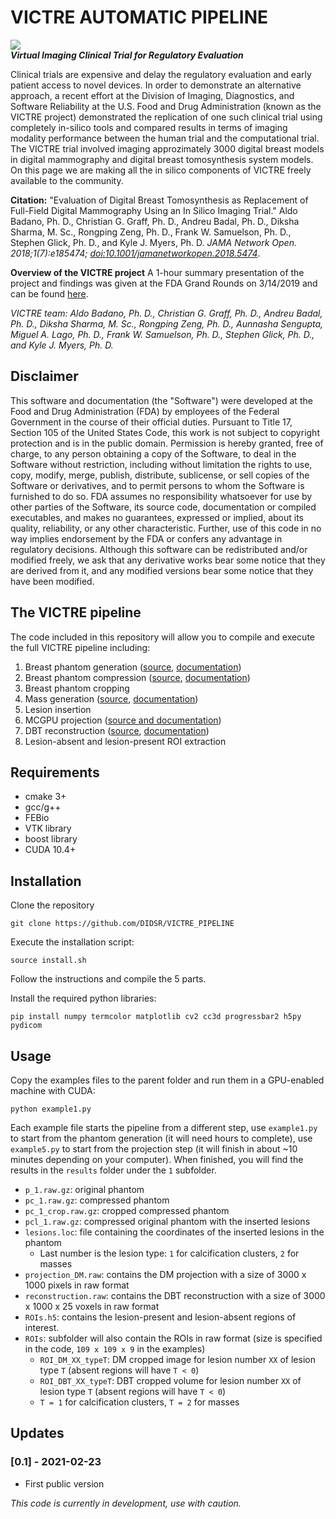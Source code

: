 VICTRE AUTOMATIC PIPELINE
===========
![](https://user-images.githubusercontent.com/5750606/41682198-0b250648-74a5-11e8-9578-f93602efa5ab.png)\
***Virtual Imaging Clinical Trial for Regulatory Evaluation***

Clinical trials are expensive and delay the regulatory evaluation and early patient access to novel devices. In order to demonstrate an alternative approach, a recent effort at the Division of Imaging, Diagnostics, and Software Reliability at the U.S. Food and Drug Administration (known as the VICTRE project) demonstrated the replication of one such clinical trial using completely in-silico tools and compared results in terms of imaging modality performance between the human trial and the computational trial. The VICTRE trial involved imaging approzimately 3000 digital breast models in digital mammography and digital breast tomosynthesis system models. On this page we are making all the in silico components of VICTRE freely available to the community.

**Citation:** "Evaluation of Digital Breast Tomosynthesis as Replacement of Full-Field Digital Mammography Using an In Silico Imaging Trial." Aldo Badano, Ph. D., Christian G. Graff, Ph. D., Andreu Badal, Ph. D., Diksha Sharma, M. Sc., Rongping Zeng, Ph. D., Frank W. Samuelson, Ph. D., Stephen Glick, Ph. D., and Kyle J. Myers, Ph. D.  *JAMA Network Open. 2018;1(7):e185474; [doi:10.1001/jamanetworkopen.2018.5474]( https://doi.org/10.1001/jamanetworkopen.2018.5474)*. 

**Overview of the VICTRE project** A 1-hour summary presentation of the project and findings was given at the FDA Grand Rounds on 3/14/2019 and can be found [here](https://collaboration.fda.gov/p5wx8epckk7p/).

*VICTRE team: Aldo Badano, Ph. D., Christian G. Graff, Ph. D., Andreu Badal, Ph. D., Diksha Sharma, M. Sc., Rongping Zeng, Ph. D., Aunnasha Sengupta, Miguel A. Lago, Ph. D., Frank W. Samuelson, Ph. D., Stephen Glick, Ph. D., and Kyle J. Myers, Ph. D.*

Disclaimer
----------

This software and documentation (the "Software") were developed at the Food and Drug Administration (FDA) by employees of the Federal Government in the course of their official duties. Pursuant to Title 17, Section 105 of the United States Code, this work is not subject to copyright protection and is in the public domain. Permission is hereby granted, free of charge, to any person obtaining a copy of the Software, to deal in the Software without restriction, including without limitation the rights to use, copy, modify, merge, publish, distribute, sublicense, or sell copies of the Software or derivatives, and to permit persons to whom the Software is furnished to do so. FDA assumes no responsibility whatsoever for use by other
parties of the Software, its source code, documentation or compiled executables, and makes no guarantees, expressed or implied, about its quality, reliability, or any other characteristic. Further, use of this code in no way implies endorsement by the FDA or confers any advantage in regulatory decisions. Although this software can be redistributed and/or modified freely, we ask that any derivative works bear some notice that they are derived from it, and any modified versions bear some notice that they have been modified. 


The VICTRE pipeline
-------------------
The code included in this repository will allow you to compile and execute the full VICTRE pipeline including:

1. Breast phantom generation ([source](https://github.com/DIDSR/breastPhantom), [documentation](https://breastphantom.readthedocs.io/en/latest/))
2. Breast phantom compression ([source](https://github.com/DIDSR/breastCompress), [documentation](https://breastcompress.readthedocs.io/en/latest/))
3. Breast phantom cropping
4. Mass generation ([source](https://github.com/DIDSR/breastMass), [documentation](https://breastmass.readthedocs.io/en/latest/))
5. Lesion insertion
6. MCGPU projection ([source and documentation](https://github.com/DIDSR/VICTRE_MCGPU))
7. DBT reconstruction ([source](https://github.com/DIDSR/VICTRE/tree/master/FBP%20DBT%20reconstruction%20in%20C), [documentation](https://github.com/DIDSR/VICTRE/blob/master/FBP%20DBT%20reconstruction%20in%20C/README_recon.md))
8. Lesion-absent and lesion-present ROI extraction


Requirements
------------
* cmake 3+
* gcc/g++
* FEBio
* VTK library
* boost library
* CUDA 10.4+

Installation
------------

Clone the repository 

`git clone https://github.com/DIDSR/VICTRE_PIPELINE`

Execute the installation script:

`source install.sh`

Follow the instructions and compile the 5 parts.

Install the required python libraries:

`pip install numpy termcolor matplotlib cv2 cc3d progressbar2 h5py pydicom`

Usage
-----

Copy the examples files to the parent folder and run them in a GPU-enabled machine with CUDA:

`python example1.py`

Each example file starts the pipeline from a different step, use `example1.py` to start from the phantom generation (it will need hours to complete), use `example5.py` to start from the projection step (it will finish in about ~10 minutes depending on your computer). When finished, you will find the results in the `results` folder under the `1` subfolder.

* `p_1.raw.gz`: original phantom
* `pc_1.raw.gz`: compressed phantom
* `pc_1_crop.raw.gz`: cropped compressed phantom
* `pcl_1.raw.gz`: compressed original phantom with the inserted lesions
* `lesions.loc`: file containing the coordinates of the inserted lesions in the phantom
  * Last number is the lesion type: `1` for calcification clusters, `2` for masses
* `projection_DM.raw`: contains the DM projection with a size of 3000 x 1000 pixels in raw format
* `reconstruction.raw`: contains the DBT reconstruction with a size of 3000 x 1000 x 25 voxels in raw format
* `ROIs.h5`: contains the lesion-present and lesion-absent regions of interest.
* `ROIs`: subfolder will also contain the ROIs in raw format (size is specified in the code, `109 x 109 x 9` in the examples)
  * `ROI_DM_XX_typeT`: DM cropped image for lesion number `XX` of lesion type `T` (absent regions will have `T < 0`)
  * `ROI_DBT_XX_typeT`: DBT cropped volume for lesion number `XX` of lesion type `T` (absent regions will have `T < 0`)
  * `T = 1` for calcification clusters, `T = 2` for masses


Updates
-------

### **[0.1] - 2021-02-23**
* First public version

*This code is currently in development, use with caution.*